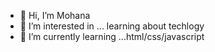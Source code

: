 - 👋 Hi, I’m Mohana
- 👀 I’m interested in ... learning about techlogy
- 🌱 I’m currently learning ...html/css/javascript

<!---
Mohana-Codes/Mohana-Codes is a ✨ special ✨ repository because its `README.md` (this file) appears on your GitHub profile.
You can click the Preview link to take a look at your changes.
--->

